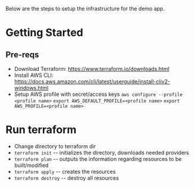 Below are the steps to setup the infrastructure for the demo app.

# Getting Started

## Pre-reqs
* Download Terraform: https://www.terraform.io/downloads.html
* Install AWS CLI: https://docs.aws.amazon.com/cli/latest/userguide/install-cliv2-windows.html
* Setup AWS profile with secret/access keys
`aws configure --profile <profile name>`
`export AWS_DEFAULT_PROFILE=<profile name>`
`export AWS_PROFILE=<profile name>`


# Run terraform

* Change directory to terraform dir
* `terraform init` -- initializes the directory, downloads needed providers
* `terraform plan` -- outputs the information regarding resources to be built/modified
* `terraform apply` -- creates the resources
* `terraform destroy` -- destroy all resources
